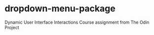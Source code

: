 # dropdown-menu-package
Dynamic User Interface Interactions Course assignment from The Odin Project
